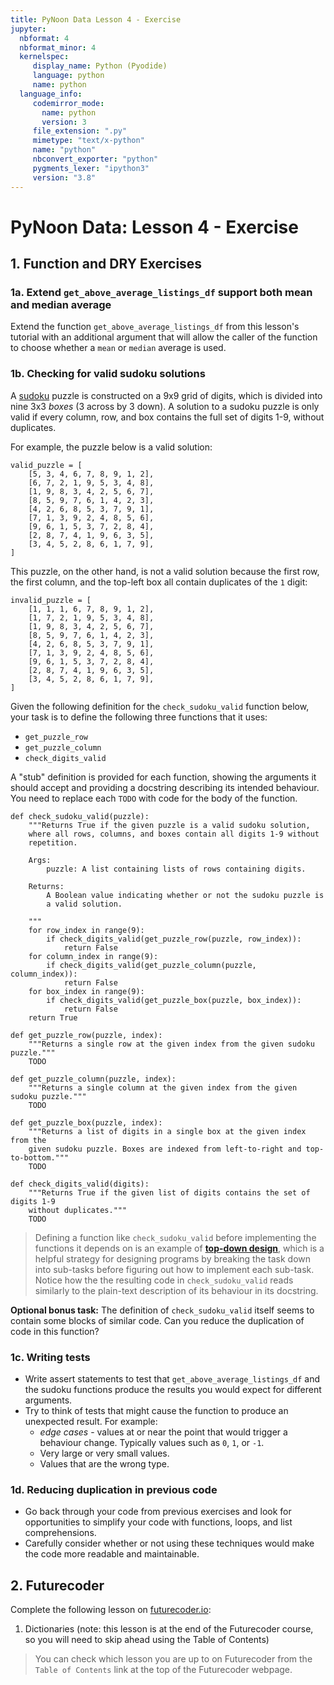 ```yaml
---
title: PyNoon Data Lesson 4 - Exercise
jupyter:
  nbformat: 4
  nbformat_minor: 4
  kernelspec:
     display_name: Python (Pyodide)
     language: python
     name: python
  language_info:
     codemirror_mode:
       name: python
       version: 3
     file_extension: ".py"
     mimetype: "text/x-python"
     name: "python"
     nbconvert_exporter: "python"
     pygments_lexer: "ipython3"
     version: "3.8"
---
```


# PyNoon Data: Lesson 4 - Exercise

## 1. Function and DRY Exercises

### 1a. Extend `get_above_average_listings_df` support both mean and median average

Extend the function `get_above_average_listings_df` from this lesson's
tutorial with an additional argument that will allow the caller of the
function to choose whether a `mean` or `median` average is used.

### 1b. Checking for valid sudoku solutions

A [sudoku](https://en.wikipedia.org/wiki/Sudoku) puzzle is constructed
on a 9x9 grid of digits, which is divided into nine 3x3 *boxes* (3
across by 3 down). A solution to a sudoku puzzle is only valid if
every column, row, and box contains the full set of digits 1-9,
without duplicates.

For example, the puzzle below is a valid solution:

```code
valid_puzzle = [
    [5, 3, 4, 6, 7, 8, 9, 1, 2],
    [6, 7, 2, 1, 9, 5, 3, 4, 8],
    [1, 9, 8, 3, 4, 2, 5, 6, 7],
    [8, 5, 9, 7, 6, 1, 4, 2, 3],
    [4, 2, 6, 8, 5, 3, 7, 9, 1],
    [7, 1, 3, 9, 2, 4, 8, 5, 6],
    [9, 6, 1, 5, 3, 7, 2, 8, 4],
    [2, 8, 7, 4, 1, 9, 6, 3, 5],
    [3, 4, 5, 2, 8, 6, 1, 7, 9],
]
```

This puzzle, on the other hand, is not a valid solution because the
first row, the first column, and the top-left box all contain
duplicates of the `1` digit:

```code
invalid_puzzle = [
    [1, 1, 1, 6, 7, 8, 9, 1, 2],
    [1, 7, 2, 1, 9, 5, 3, 4, 8],
    [1, 9, 8, 3, 4, 2, 5, 6, 7],
    [8, 5, 9, 7, 6, 1, 4, 2, 3],
    [4, 2, 6, 8, 5, 3, 7, 9, 1],
    [7, 1, 3, 9, 2, 4, 8, 5, 6],
    [9, 6, 1, 5, 3, 7, 2, 8, 4],
    [2, 8, 7, 4, 1, 9, 6, 3, 5],
    [3, 4, 5, 2, 8, 6, 1, 7, 9],
]
```

Given the following definition for the `check_sudoku_valid` function
below, your task is to define the following three functions that it
uses:

* `get_puzzle_row`
* `get_puzzle_column`
* `check_digits_valid`

A "stub" definition is provided for each function, showing the
arguments it should accept and providing a docstring describing its
intended behaviour. You need to replace each `TODO` with code for the
body of the function.

```code
def check_sudoku_valid(puzzle):
    """Returns True if the given puzzle is a valid sudoku solution,
    where all rows, columns, and boxes contain all digits 1-9 without
    repetition.

    Args:
        puzzle: A list containing lists of rows containing digits.

    Returns:
        A Boolean value indicating whether or not the sudoku puzzle is
        a valid solution.

    """
    for row_index in range(9):
        if check_digits_valid(get_puzzle_row(puzzle, row_index)):
            return False
    for column_index in range(9):
        if check_digits_valid(get_puzzle_column(puzzle, column_index)):
            return False
    for box_index in range(9):
        if check_digits_valid(get_puzzle_box(puzzle, box_index)):
            return False
    return True

def get_puzzle_row(puzzle, index):
    """Returns a single row at the given index from the given sudoku puzzle."""
    TODO

def get_puzzle_column(puzzle, index):
    """Returns a single column at the given index from the given sudoku puzzle."""
    TODO

def get_puzzle_box(puzzle, index):
    """Returns a list of digits in a single box at the given index from the
    given sudoku puzzle. Boxes are indexed from left-to-right and top-to-bottom."""
    TODO

def check_digits_valid(digits):
    """Returns True if the given list of digits contains the set of digits 1-9
    without duplicates."""
    TODO

```

<!--
```
def get_puzzle_row(puzzle, index):
    """Returns a single row at the given index from the given sudoku puzzle."""
    return puzzle[index]

def get_puzzle_column(puzzle, index):
    """Returns a single column at the given index from the given sudoku puzzle."""
    return [row[index] for row in puzzle]

def get_puzzle_box(puzzle, index):
    """Returns a list of digits in a single box at the given index from the
    given sudoku puzzle. Boxes are indexed from left-to-right and top-to-bottom."""
    row_start_index = (index % 3) * 3
    col_start_index = (index // 3) * 3
    return [
        puzzle[row_start_index + row_index][col_start_index + col_index]
        for col_index in range(3)
        for row_index in range(3)
    ]

def check_digits_valid(digits):
    """Returns True if the given list of digits contains the set of digits 1-9
    without duplicates."""
    return sorted(digits) == list(range(1, 10))
```
-->

> Defining a function like `check_sudoku_valid` before implementing
> the functions it depends on is an example of [**top-down
> design**](https://en.wikipedia.org/wiki/Bottom%E2%80%93up_and_top%E2%80%93down_design),
> which is a helpful strategy for designing programs by breaking the
> task down into sub-tasks before figuring out how to implement each
> sub-task. Notice how the the resulting code in `check_sudoku_valid`
> reads similarly to the plain-text description of its behaviour in
> its docstring.

**Optional bonus task:** The definition of `check_sudoku_valid` itself
seems to contain some blocks of similar code. Can you reduce the
duplication of code in this function?

### 1c. Writing tests

* Write assert statements to test that `get_above_average_listings_df`
  and the sudoku functions produce the results you would expect for
  different arguments.
* Try to think of tests that might cause the function
  to produce an unexpected result. For example:
  * *edge cases* - values at or near the point that would trigger a
    behaviour change. Typically values such as `0`, `1`, or `-1`.
  * Very large or very small values.
  * Values that are the wrong type.

### 1d. Reducing duplication in previous code

* Go back through your code from previous exercises and look for
  opportunities to simplify your code with functions, loops, and list
  comprehensions.
* Carefully consider whether or not using these techniques would make
  the code more readable and maintainable.

## 2. Futurecoder

Complete the following lesson on
[futurecoder.io](https://futurecoder.io):

1. Dictionaries (note: this lesson is at the end of the Futurecoder
   course, so you will need to skip ahead using the Table of Contents)

> You can check which lesson you are up to on Futurecoder from the
> `Table of Contents` link at the top of the Futurecoder webpage.
